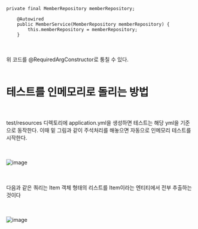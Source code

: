 <br><br>
```
private final MemberRepository memberRepository;

    @Autowired
    public MemberService(MemberRepository memberRepository) {
        this.memberRepository = memberRepository;
    }
```

<br><br>
위 코드를 @RequiredArgConstructor로 퉁칠 수 있다.
<br><br>
# 테스트를 인메모리로 돌리는 방법
<br><br>
test/resources 디렉토리에 application.yml을 생성하면 테스트는 해당 yml을 기준으로 동작한다.
이때 밑 그림과 같이 주석처리를 해놓으면 자동으로 인메모리 테스트를 시작한다.

<br><br>
![image](https://github.com/domino0628/CS/assets/59598751/ddabc8be-2f5c-4715-9b47-850b0f581402)


<br><br>
다음과 같은 쿼리는 Item 객체 형태의 리스트를 Item이라는 엔티티에서 전부 추출하는 것이다

<br><br>
![image](https://github.com/domino0628/CS/assets/59598751/6aceeafd-e3b4-4601-80de-d0ed8dacd388)

<br><br>

<br><br>

<br><br>

<br><br>

<br><br>

<br><br>

<br><br>

<br><br>

<br><br>

<br><br>

<br><br>

<br><br>

<br><br>

<br><br>

<br><br>

<br><br>

<br><br>

<br><br>

<br><br>

<br><br>

<br><br>

<br><br>

<br><br>

<br><br>

<br><br>

<br><br>

<br><br>

<br><br>

<br><br>

<br><br>

<br><br>

<br><br>

<br><br>

<br><br>

<br><br>

<br><br>

<br><br>

<br><br>

<br><br>

<br><br>

<br><br>

<br><br>

<br><br>

<br><br>

<br><br>

<br><br>

<br><br>

<br><br>

<br><br>

<br><br>

<br><br>

<br><br>

<br><br>

<br><br>

